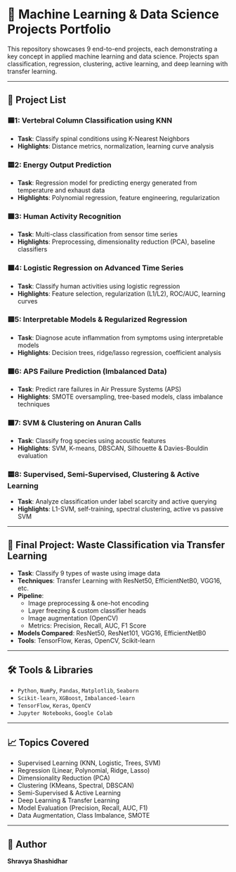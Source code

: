 # 🧠 Machine Learning & Data Science Projects Portfolio


This repository showcases 9 end-to-end projects, each demonstrating a key concept in applied machine learning and data science. Projects span classification, regression, clustering, active learning, and deep learning with transfer learning.

---

## 📁 Project List

### 🟦1: Vertebral Column Classification using KNN
- **Task**: Classify spinal conditions using K-Nearest Neighbors
- **Highlights**: Distance metrics, normalization, learning curve analysis

### 🟨2: Energy Output Prediction
- **Task**: Regression model for predicting energy generated from temperature and exhaust data
- **Highlights**: Polynomial regression, feature engineering, regularization

### 🟩3: Human Activity Recognition
- **Task**: Multi-class classification from sensor time series
- **Highlights**: Preprocessing, dimensionality reduction (PCA), baseline classifiers

### 🟧4: Logistic Regression on Advanced Time Series
- **Task**: Classify human activities using logistic regression
- **Highlights**: Feature selection, regularization (L1/L2), ROC/AUC, learning curves

### 🟥5: Interpretable Models & Regularized Regression
- **Task**: Diagnose acute inflammation from symptoms using interpretable models
- **Highlights**: Decision trees, ridge/lasso regression, coefficient analysis

### 🟪6: APS Failure Prediction (Imbalanced Data)
- **Task**: Predict rare failures in Air Pressure Systems (APS)
- **Highlights**: SMOTE oversampling, tree-based models, class imbalance techniques

### 🟫7: SVM & Clustering on Anuran Calls
- **Task**: Classify frog species using acoustic features
- **Highlights**: SVM, K-means, DBSCAN, Silhouette & Davies-Bouldin evaluation

### 🟨8: Supervised, Semi-Supervised, Clustering & Active Learning
- **Task**: Analyze classification under label scarcity and active querying
- **Highlights**: L1-SVM, self-training, spectral clustering, active vs passive SVM

---

## 🧠 Final Project: Waste Classification via Transfer Learning

- **Task**: Classify 9 types of waste using image data
- **Techniques**: Transfer Learning with ResNet50, EfficientNetB0, VGG16, etc.
- **Pipeline**:
  - Image preprocessing & one-hot encoding
  - Layer freezing & custom classifier heads
  - Image augmentation (OpenCV)
  - Metrics: Precision, Recall, AUC, F1 Score
- **Models Compared**: ResNet50, ResNet101, VGG16, EfficientNetB0
- **Tools**: TensorFlow, Keras, OpenCV, Scikit-learn

---

## 🛠️ Tools & Libraries

- `Python`, `NumPy`, `Pandas`, `Matplotlib`, `Seaborn`
- `Scikit-learn`, `XGBoost`, `Imbalanced-learn`
- `TensorFlow`, `Keras`, `OpenCV`
- `Jupyter Notebooks`, `Google Colab`

---

## 📈 Topics Covered

- Supervised Learning (KNN, Logistic, Trees, SVM)
- Regression (Linear, Polynomial, Ridge, Lasso)
- Dimensionality Reduction (PCA)
- Clustering (KMeans, Spectral, DBSCAN)
- Semi-Supervised & Active Learning
- Deep Learning & Transfer Learning
- Model Evaluation (Precision, Recall, AUC, F1)
- Data Augmentation, Class Imbalance, SMOTE

---

## 🚀 Author

**Shravya Shashidhar**  



